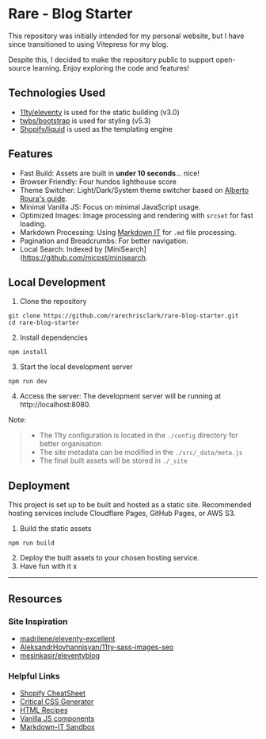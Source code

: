 # Rare - Blog Starter

This repository was initially intended for my personal website, but I have since transitioned to using Vitepress for my blog.

Despite this, I decided to make the repository public to support open-source learning. Enjoy exploring the code and features!

## Technologies Used

- [11ty/eleventy](https://github.com/11ty/eleventy) is used for the static building (v3.0)
- [twbs/bootstrap](https://github.com/twbs/bootstrap) is used for styling (v5.3)
- [Shopify/liquid](https://github.com/Shopify/liquid) is used as the templating engine

## Features

- Fast Build: Assets are built in **under 10 seconds**... nice!
- Browser Friendly: Four hundos lighthouse score
- Theme Switcher: Light/Dark/System theme switcher based on [Alberto Roura's guide](https://albertoroura.com/building-a-theme-switcher-for-bootstrap/).
- Minimal Vanilla JS: Focus on minimal JavaScript usage.
- Optimized Images: Image processing and rendering with `srcset` for fast loading.
- Markdown Processing: Using [Markdown IT](https://github.com/markdown-it/markdown-it) for `.md` file processing.
- Pagination and Breadcrumbs: For better navigation.
- Local Search: Indexed by [MiniSearch](https://github.com/micpst/minisearch.

## Local Development

1. Clone the repository
  ```shell
  git clone https://github.com/rarechrisclark/rare-blog-starter.git
  cd rare-blog-starter
  ```
2. Install dependencies
```shell
npm install
```

3. Start the local development server
  ```shell
  npm run dev
  ```
4. Access the server: The development server will be running at http://localhost:8080.

Note:
> - The 11ty configuration is located in the `./config` directory for better organisation
> - The site metadata can be modified in the `./src/_data/meta.js`
> - The final built assets will be stored in `./_site`

## Deployment

This project is set up to be built and hosted as a static site. Recommended hosting services include Cloudflare Pages, GitHub Pages, or AWS S3.

1. Build the static assets
```shell
npm run build
```

2. Deploy the built assets to your chosen hosting service.
3. Have fun with it x

---

## Resources

### Site Inspiration

- [madrilene/eleventy-excellent](https://github.com/madrilene/eleventy-excellent)
- [AleksandrHovhannisyan/11ty-sass-images-seo](https://github.com/AleksandrHovhannisyan/11ty-sass-images-seo)
- [mesinkasir/eleventyblog](https://github.com/mesinkasir/eleventyblog)

### Helpful Links

- [Shopify CheatSheet](https://www.shopify.com/partners/shopify-cheat-sheet)
- [Critical CSS Generator](https://www.corewebvitals.io/tools/critical-css-generator)
- [HTML Recipes](https://htmlrecipes.dev)
- [Vanilla JS components](https://vanillalist.top)
- [Markdown-IT Sandbox](https://markdown-it.github.io)

